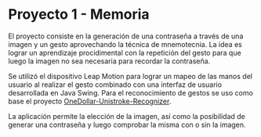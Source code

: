 Proyecto 1 - Memoria
=======================
El proyecto consiste en la generación de una contraseña a través de una imagen y un gesto aprovechando la técnica de mnemotecnia. La idea es lograr un aprendizaje procidimental con la repetición del gesto para que luego la imagen no sea necesaria para recordar la contraseña.

Se utilizó el dispositivo Leap Motion para lograr un mapeo de las manos del usuario al realizar el gesto combinado con una interfaz de usuario desarrollada en Java Swing. Para el reconocimiento de gestos se uso como base el proyecto <a href="https://github.com/voidplus/onedollar-unistroke-recognizer">OneDollar-Unistroke-Recognizer</a>. 

La aplicación permite la elección de la imagen, así como la posibilidad de generar una contraseña y luego comprobar la misma con o sin la imagen.
